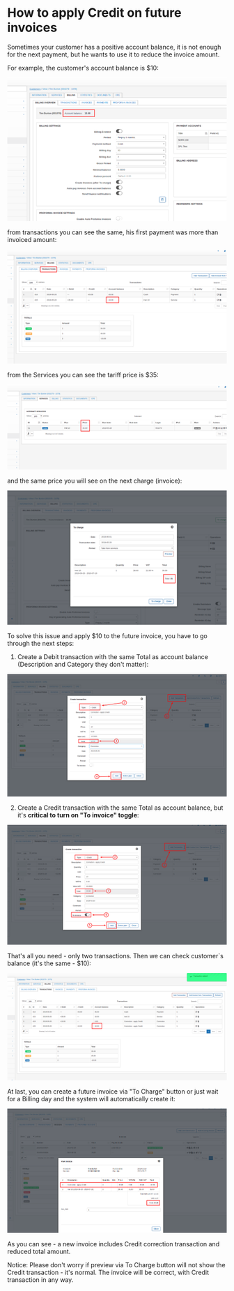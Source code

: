 How to apply Credit on future invoices
====================================

Sometimes your customer has a positive account balance, it is not enough for the next payment, but he wants to use it to reduce the invoice amount.

For example, the customer's account balance is $10:


![Preview](1.png)

from transactions you can see the same, his first payment was more than invoiced amount:

![Preview](2.png)

from the Services you can see the tariff price is $35:

![Preview](3.png)

and the same price you will see on the next charge (invoice):

![Preview](4.png)


To solve this issue and apply $10 to the future invoice, you have to go through the next steps:

1. Create a Debit transaction with the same Total as account balance (Description and Category they don't matter):

![Preview](5.png)

2. Create a Credit transaction with the same Total as account balance, but it's **critical to turn on "To invoice" toggle**:

![Preview](6.png)

That's all you need - only two transactions. Then we can check customer`s balance (it's the same - $10):

![Preview](7.png)

At last, you can create a future invoice via "To Charge" button or just wait for a Billing day and the system will automatically create it:

![Preview](8.png)

As you can see - a new invoice includes Credit correction transaction and reduced total amount.

Notice: Please don't worry if preview via To Charge button will not show the Credit transaction - it's normal. The invoice will be correct, with Credit transaction in any way.